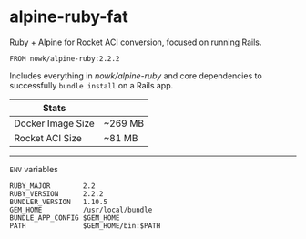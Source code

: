 # alpine-ruby-fat

Ruby + Alpine for Rocket ACI conversion, focused on running Rails.

    FROM nowk/alpine-ruby:2.2.2


Includes everything in *nowk/alpine-ruby* and core dependencies to successfully
`bundle install` on a Rails app.


| Stats             |          |
| ----------------- | -------- |
| Docker Image Size | ~269 MB  |
| Rocket ACI Size   | ~81 MB   |

---

`ENV` variables

    RUBY_MAJOR        2.2
    RUBY_VERSION      2.2.2
    BUNDLER_VERSION   1.10.5
    GEM_HOME          /usr/local/bundle
    BUNDLE_APP_CONFIG $GEM_HOME
    PATH              $GEM_HOME/bin:$PATH


